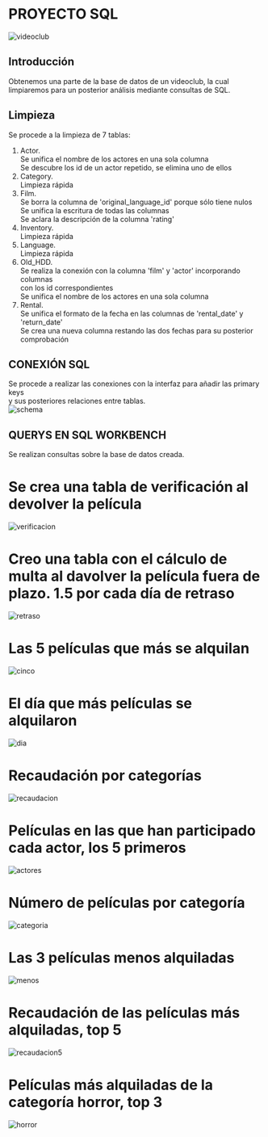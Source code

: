# PROYECTO SQL
![videoclub](https://github.com/Barge7/Proyecto-SQL/blob/main/img/videoclub.jpg)

## Introducción

Obtenemos una parte de la base de datos de un videoclub, la cual limpiaremos para un posterior análisis mediante consultas de SQL.


## Limpieza

Se procede a la limpieza de 7 tablas:
1. Actor.  
    Se unifica el nombre de los actores en una sola columna  
    Se descubre los id de un actor repetido, se elimina uno de ellos
2. Category.  
    Limpieza rápida
3. Film.  
    Se borra la columna de 'original_language_id' porque sólo tiene nulos  
    Se unifica la escritura de todas las columnas  
    Se aclara la descripción de la columna 'rating'
4. Inventory.  
    Limpieza rápida
5. Language.  
    Limpieza rápida
6. Old_HDD.  
    Se realiza la conexión con la columna 'film' y 'actor' incorporando columnas  
    con los id correspondientes  
    Se unifica el nombre de los actores en una sola columna  
7. Rental.  
    Se unifica el formato de la fecha en las columnas de 'rental_date' y 'return_date'  
    Se crea una nueva columna restando las dos fechas para su posterior comprobación  

## CONEXIÓN SQL

Se procede a realizar las conexiones con la interfaz para añadir las primary keys  
y sus posteriores relaciones entre tablas.  
![schema](https://github.com/Barge7/Proyecto-SQL/blob/main/img/schema.jpg)


## QUERYS EN SQL WORKBENCH

Se realizan consultas sobre la base de datos creada.  

# Se crea una tabla de verificación al devolver la película
![verificacion](https://github.com/Barge7/Proyecto-SQL/blob/main/img/verificacion.jpg)

# Creo una tabla con el cálculo de multa al davolver la película fuera de plazo. 1.5 por cada día de retraso
![retraso](https://github.com/Barge7/Proyecto-SQL/blob/main/img/retraso.jpg)

# Las 5 películas que más se alquilan
![cinco](https://github.com/Barge7/Proyecto-SQL/blob/main/img/cinco.jpg)

# El día que más películas se alquilaron
![dia](https://github.com/Barge7/Proyecto-SQL/blob/main/img/dia.jpg)

# Recaudación por categorías
![recaudacion](https://github.com/Barge7/Proyecto-SQL/blob/main/img/recaudacion.jpg)

# Películas en las que han participado cada actor, los 5 primeros
![actores](https://github.com/Barge7/Proyecto-SQL/blob/main/img/actores.jpg)

# Número de películas por categoría
![categoria](https://github.com/Barge7/Proyecto-SQL/blob/main/img/categoria.jpg)

# Las 3 películas menos alquiladas
![menos](https://github.com/Barge7/Proyecto-SQL/blob/main/img/menos.jpg)

# Recaudación de las películas más alquiladas, top 5
![recaudacion5](https://github.com/Barge7/Proyecto-SQL/blob/main/img/recaudacion%205.jpg)

# Películas más alquiladas de la categoría horror, top 3
![horror](https://github.com/Barge7/Proyecto-SQL/blob/main/img/horror.jpg)